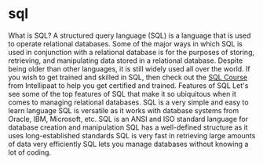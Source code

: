 # sql
What is SQL?
A structured query language (SQL) is a language that is used to operate relational databases. Some of the major ways in which SQL is used in conjunction with a relational database is for the purposes of storing, retrieving, and manipulating data stored in a relational database. Despite being older than other languages, it is still widely used all over the world.
If you wish to get trained and skilled in SQL, then check out the <a href="https://intellipaat.com/microsoft-sql-server-certification-training/">SQL Course</a> from Intellipaat to help you get certified and trained.
Features of SQL
Let's see some of the top features of SQL that make it so ubiquitous when it comes to managing relational databases.
SQL is a very simple and easy to learn language
SQL is versatile as it works with database systems from Oracle, IBM, Microsoft, etc.
SQL is an ANSI and ISO standard language for database creation and manipulation
SQL has a well-defined structure as it uses long-established standards
SQL is very fast in retrieving large amounts of data very efficiently
SQL lets you manage databases without knowing a lot of coding.
